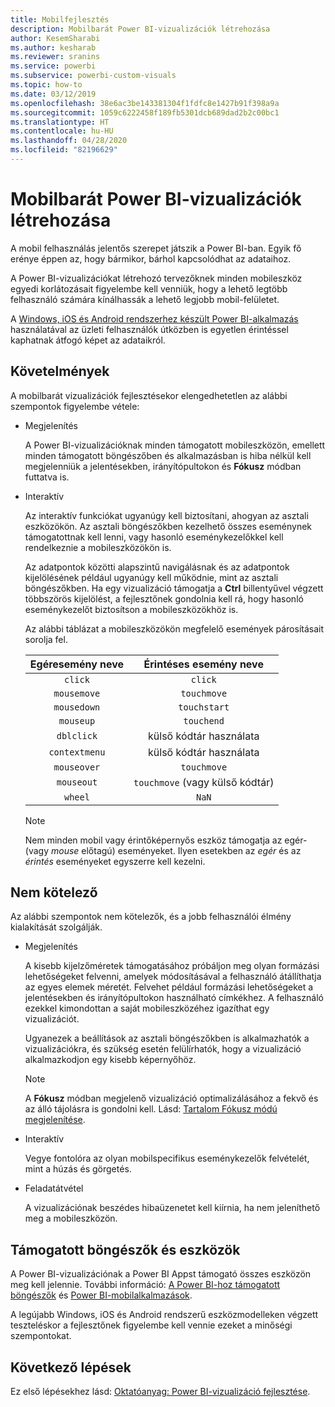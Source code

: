 ```yaml
---
title: Mobilfejlesztés
description: Mobilbarát Power BI-vizualizációk létrehozása
author: KesemSharabi
ms.author: kesharab
ms.reviewer: sranins
ms.service: powerbi
ms.subservice: powerbi-custom-visuals
ms.topic: how-to
ms.date: 03/12/2019
ms.openlocfilehash: 38e6ac3be143381304f1fdfc8e1427b91f398a9a
ms.sourcegitcommit: 1059c6222458f189fb5301dcb689dad2b2c00bc1
ms.translationtype: HT
ms.contentlocale: hu-HU
ms.lasthandoff: 04/28/2020
ms.locfileid: "82196629"
---
```

# <a name="how-to-create-mobile-friendly-power-bi-visuals"></a>Mobilbarát Power BI-vizualizációk létrehozása
A mobil felhasználás jelentős szerepet játszik a Power BI-ban. Egyik fő erénye éppen az, hogy bármikor, bárhol kapcsolódhat az adataihoz.

A Power BI-vizualizációkat létrehozó tervezőknek minden mobileszköz egyedi korlátozásait figyelembe kell venniük, hogy a lehető legtöbb felhasználó számára kínálhassák a lehető legjobb mobil-felületet.

A [Windows, iOS és Android rendszerhez készült Power BI-alkalmazás](/power-bi/consumer/mobile/mobile-apps-for-mobile-devices) használatával az üzleti felhasználók útközben is egyetlen érintéssel kaphatnak átfogó képet az adataikról.

## <a name="requirements"></a>Követelmények

A mobilbarát vizualizációk fejlesztésekor elengedhetetlen az alábbi szempontok figyelembe vétele:

- Megjelenítés

  A Power BI-vizualizációknak minden támogatott mobileszközön, emellett minden támogatott böngészőben és alkalmazásban is hiba nélkül kell megjelenniük a jelentésekben, irányítópultokon és **Fókusz** módban futtatva is. 

- Interaktív

  Az interaktív funkciókat ugyanúgy kell biztosítani, ahogyan az asztali eszközökön. Az asztali böngészőkben kezelhető összes eseménynek támogatottnak kell lenni, vagy hasonló eseménykezelőkkel kell rendelkeznie a mobileszközökön is.
  
  Az adatpontok közötti alapszintű navigálásnak és az adatpontok kijelölésének például ugyanúgy kell működnie, mint az asztali böngészőkben. Ha egy vizualizáció támogatja a **Ctrl** billentyűvel végzett többszörös kijelölést, a fejlesztőnek gondolnia kell rá, hogy hasonló eseménykezelőt biztosítson a mobileszközökhöz is.

  Az alábbi táblázat a mobileszközökön megfelelő események párosításait sorolja fel.

  | Egéresemény neve | Érintéses esemény neve |
  |:----------------:|:----------------:|
  | `click` | `click` |
  | `mousemove` | `touchmove` |
  | `mousedown` | `touchstart` |
  | `mouseup` | `touchend` |
  | `dblclick` | külső kódtár használata |
  | `contextmenu` | külső kódtár használata |
  | `mouseover` | `touchmove` |
  | `mouseout` | `touchmove` (vagy külső kódtár) |
  | `wheel` | `NaN` |

  > [!NOTE]
  > Nem minden mobil vagy érintőképernyős eszköz támogatja az egér- (vagy *mouse* előtagú) eseményeket. Ilyen esetekben az *egér* és az *érintés* eseményeket egyszerre kell kezelni.

## <a name="optional"></a>Nem kötelező
Az alábbi szempontok nem kötelezők, és a jobb felhasználói élmény kialakítását szolgálják.

- Megjelenítés

  A kisebb kijelzőméretek támogatásához próbáljon meg olyan formázási lehetőségeket felvenni, amelyek módosításával a felhasználó átállíthatja az egyes elemek méretét. Felvehet például formázási lehetőségeket a jelentésekben és irányítópultokon használható címkékhez. A felhasználó ezekkel kimondottan a saját mobileszközéhez igazíthat egy vizualizációt.
  
  Ugyanezek a beállítások az asztali böngészőkben is alkalmazhatók a vizualizációkra, és szükség esetén felülírhatók, hogy a vizualizáció alkalmazkodjon egy kisebb képernyőhöz.

  > [!NOTE]
  > A **Fókusz** módban megjelenő vizualizáció optimalizálásához a fekvő és az álló tájolásra is gondolni kell. Lásd: [Tartalom Fókusz módú megjelenítése](/power-bi/consumer/end-user-focus).

- Interaktív

  Vegye fontolóra az olyan mobilspecifikus eseménykezelők felvételét, mint a húzás és görgetés.

- Feladatátvétel

  A vizualizációnak beszédes hibaüzenetet kell kiírnia, ha nem jeleníthető meg a mobileszközön.

## <a name="supported-browsers-and-devices"></a>Támogatott böngészők és eszközök
A Power BI-vizualizációnak a Power BI Appst támogató összes eszközön meg kell jelennie. További információ: [A Power BI-hoz támogatott böngészők](/power-bi/power-bi-browsers) és [Power BI-mobilalkalmazások](/power-bi/consumer/mobile/mobile-apps-for-mobile-devices).

A legújabb Windows, iOS és Android rendszerű eszközmodelleken végzett teszteléskor a fejlesztőnek figyelembe kell vennie ezeket a minőségi szempontokat.

## <a name="next-steps"></a>Következő lépések
Ez első lépésekhez lásd: [Oktatóanyag: Power BI-vizualizáció fejlesztése](/power-bi/developer/visuals/custom-visual-develop-tutorial).
